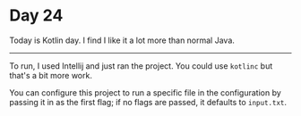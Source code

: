 # Day 24

Today is Kotlin day. I find I like it a lot more than normal Java.

---

To run, I used Intellij and just ran the project. You could use `kotlinc` but that's a bit more work.

You can configure this project to run a specific file in the configuration by passing it in as the first flag; if no
flags are passed, it defaults to `input.txt`.
